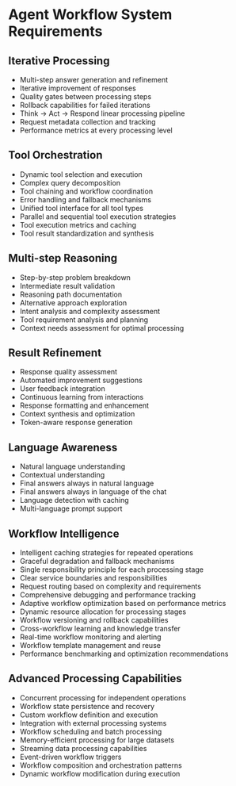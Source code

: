 # Agent Workflow System Requirements

## Iterative Processing
- Multi-step answer generation and refinement
- Iterative improvement of responses
- Quality gates between processing steps
- Rollback capabilities for failed iterations
- Think → Act → Respond linear processing pipeline
- Request metadata collection and tracking
- Performance metrics at every processing level

## Tool Orchestration
- Dynamic tool selection and execution
- Complex query decomposition
- Tool chaining and workflow coordination
- Error handling and fallback mechanisms
- Unified tool interface for all tool types
- Parallel and sequential tool execution strategies
- Tool execution metrics and caching
- Tool result standardization and synthesis

## Multi-step Reasoning
- Step-by-step problem breakdown
- Intermediate result validation
- Reasoning path documentation
- Alternative approach exploration
- Intent analysis and complexity assessment
- Tool requirement analysis and planning
- Context needs assessment for optimal processing

## Result Refinement
- Response quality assessment
- Automated improvement suggestions
- User feedback integration
- Continuous learning from interactions
- Response formatting and enhancement
- Context synthesis and optimization
- Token-aware response generation

## Language Awareness
- Natural language understanding
- Contextual understanding
- Final answers always in natural language
- Final answers always in language of the chat
- Language detection with caching
- Multi-language prompt support

## Workflow Intelligence
- Intelligent caching strategies for repeated operations
- Graceful degradation and fallback mechanisms
- Single responsibility principle for each processing stage
- Clear service boundaries and responsibilities
- Request routing based on complexity and requirements
- Comprehensive debugging and performance tracking
- Adaptive workflow optimization based on performance metrics
- Dynamic resource allocation for processing stages
- Workflow versioning and rollback capabilities
- Cross-workflow learning and knowledge transfer
- Real-time workflow monitoring and alerting
- Workflow template management and reuse
- Performance benchmarking and optimization recommendations

## Advanced Processing Capabilities
- Concurrent processing for independent operations
- Workflow state persistence and recovery
- Custom workflow definition and execution
- Integration with external processing systems
- Workflow scheduling and batch processing
- Memory-efficient processing for large datasets
- Streaming data processing capabilities
- Event-driven workflow triggers
- Workflow composition and orchestration patterns
- Dynamic workflow modification during execution